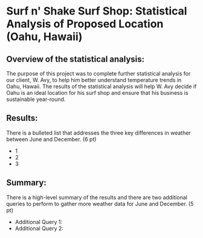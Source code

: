 # Surf n' Shake Surf Shop: Statistical Analysis of Proposed Location (Oahu, Hawaii)


## Overview of the statistical analysis:

The purpose of this project was to complete further statistical analysis for our client, W. Avy, to help him better understand temperature trends in Oahu, Hawaii. The results of the statistical analysis will help W. Avy decide if Oahu is an ideal location for his surf shop and ensure that his business is sustainable year-round. 

## Results:

There is a bulleted list that addresses the three key differences in weather between June and December. (6 pt)
- 1
- 2
- 3

## Summary:

There is a high-level summary of the results and there are two additional queries to perform to gather more weather data for June and December. (5 pt)

- Additional Query 1: 
- Additional Query 2: 
